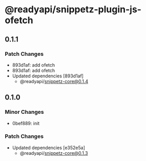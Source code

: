 # @readyapi/snippetz-plugin-js-ofetch

## 0.1.1

### Patch Changes

- 893d1af: add ofetch
- 893d1af: add ofetch
- Updated dependencies [893d1af]
  - @readyapi/snippetz-core@0.1.4

## 0.1.0

### Minor Changes

- 0bef889: init

### Patch Changes

- Updated dependencies [e352e5a]
  - @readyapi/snippetz-core@0.1.3
